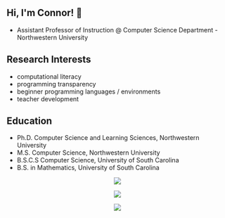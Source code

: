 ## Hi, I'm Connor! 👋

* Assistant Professor of Instruction @ Computer Science Department - Northwestern University

## Research Interests
* computational literacy
* programming transparency
* beginner programming languages / environments
* teacher development

## Education
* Ph.D. Computer Science and Learning Sciences, Northwestern University
* M.S. Computer Science, Northwestern University
* B.S.C.S Computer Science, University of South Carolina
* B.S. in Mathematics, University of South Carolina

<p align="center">
    <a href="https://github.com/anuraghazra/github-readme-stats">
        <img src="https://github-readme-stats-git-masterrstaa-rickstaa.vercel.app/api/top-langs/?username=bainco&layout=compact&count_private=true&theme=tokyonight&langs_count=10" />
    </a>
</p>
<p align="center">
<a href="https://git.io/streak-stats">
    <img src="https://streak-stats.demolab.com/?user=bainco&theme=tokyonight&private=true" />
</a>
</p>
<p align="center">
    <a href="https://skillicons.dev">
        <img src="https://skillicons.dev/icons?i=latex,python,cpp,java,html,css,js,markdown,&perline=7&theme=dark" />
    </a>
</p>
